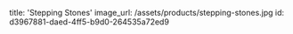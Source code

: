 title: 'Stepping Stones'
image_url: /assets/products/stepping-stones.jpg
id: d3967881-daed-4ff5-b9d0-264535a72ed9
